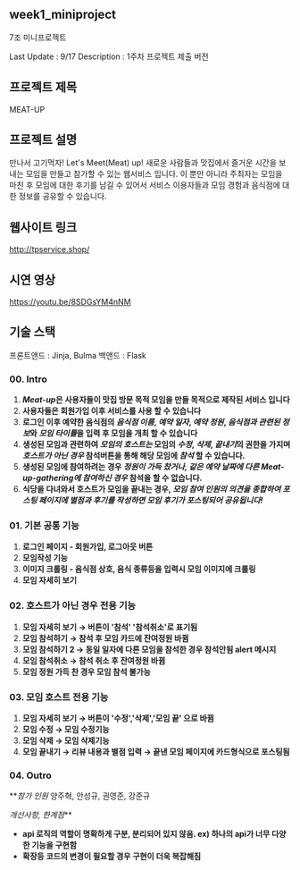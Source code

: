 ## week1_miniproject
7조 미니프로젝트

Last Update : 9/17
Description : 1주차 프로젝트 제출 버전

## 프로젝트 제목
MEAT-UP

## 프로젝트 설명
만나서 고기먹자! Let's Meet(Meat) up!
새로운 사람들과 맛집에서 즐거운 시간을 보내는 모임을 만들고 참가할 수 있는 웹서비스 입니다.
이 뿐만 아니라 주최자는 모임을 마친 후 모임에 대한 후기를 남길 수 있어서 서비스 이용자들과 모임 경험과 음식점에 대한 정보를 공유할 수 있습니다.

## 웹사이트 링크
http://tpservice.shop/

## 시연 영상
https://youtu.be/8SDGsYM4nNM

## 기술 스택
프론트앤드 : Jinja, Bulma
백앤드 : Flask

### **00. Intro**

1. ***Meat-up*은 사용자들이 맛집 방문 목적 모임을 만들 목적으로 제작된 서비스 입니다**
2. **사용자들은 회원가입 이후 서비스를 사용 할 수 있습니다**
3. **로그인 이후 예약한 음식점의 *음식점 이름*, *예약 일자*, *예약 정원*, *음식점과 관련된 정보*와 *모임 타이틀*을 입력 후 모임을 개최 할 수 있습니다**
4. **생성된 모임과 관련하여 *모임의 호스트는* 모임의 *수정*, *삭제*, *끝내기*의 권한을 가지며 *호스트가 아닌 경우* 참석버튼을 통해 해당 모임에 *참석* 할 수 있습니다.**
5. **생성된 모임에 참여하려는 경우 *정원이 가득 찼거나, 같은 예약 날짜에 다른 Meat-up-gathering에 참여하신 경우* 참석을 할 수 없습니다.**
6. **식당을 다녀와서 호스트가 모임을 끝내는 경우, *모임 참여 인원의 의견을 종합하여 포스팅 페이지에 별점과 후기를 작성하면 모임 후기가 포스팅되어 공유됩니다!***

### **01. 기본 공통 기능**

1. **로그인 페이지 - 회원가입, 로그아웃 버튼**
2. **모임작성 기능**
3. **이미지 크롤링 - 음식점 상호, 음식 종류등을 입력시 모임 이미지에 크롤링**
4. **모임 자세히 보기**

### **02. 호스트가 아닌 경우 전용 기능**

1. **모임 자세히 보기 → 버튼이 '참석' '참석취소'로 표기됨**
2. **모임 참석하기 → 참석 후 모임 카드에 잔여정원 바뀜**
3. **모임 참석하기 2 → 동일 일자에 다른 모임을 참석한 경우 참석안됨 alert 메시지**
4. **모임 참석취소 → 참석 취소 후 잔여정원 바뀜**
5. **모임 정원 가득 찬 경우 모임 참석 불가능**

### **03. 모임 호스트 전용 기능**

1. **모임 자세히 보기 → 버튼이 '수정','삭제','모임 끝' 으로 바뀜**
2. **모임 수정 → 모임 수정기능**
3. **모임 삭제 → 모임 삭제기능**
4. **모임 끝내기 → 리뷰 내용과 별점 입력 → 끝낸 모임 페이지에 카드형식으로 포스팅됨**

### **04. Outro**

***참가 인원*
양주혁, 안성규, 권영준, 강준규

*개선사항, 한계점***
- **api 로직의 역할이 명확하게 구분, 분리되어 있지 않음. ex) 하나의 api가 너무 다양한 기능을 구현함**
- **확장등 코드의 변경이 필요할 경우 구현이 더욱 복잡해짐**
